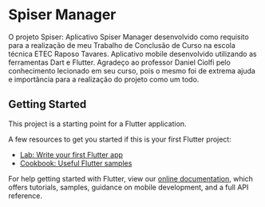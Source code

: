 # Spiser Manager

O projeto Spiser: Aplicativo Spiser Manager desenvolvido como requisito para a realização de meu Trabalho de Conclusão de Curso na escola técnica ETEC Raposo Tavares.
Aplicativo mobile desenvolvido utilizando as ferramentas Dart e Flutter.
Agradeço ao professor Daniel Ciolfi pelo conhecimento lecionado em seu curso, pois o mesmo foi de extrema ajuda e importância para a realização do projeto como um todo.

## Getting Started

This project is a starting point for a Flutter application.

A few resources to get you started if this is your first Flutter project:

- [Lab: Write your first Flutter app](https://flutter.io/docs/get-started/codelab)
- [Cookbook: Useful Flutter samples](https://flutter.io/docs/cookbook)

For help getting started with Flutter, view our 
[online documentation](https://flutter.io/docs), which offers tutorials, 
samples, guidance on mobile development, and a full API reference.
